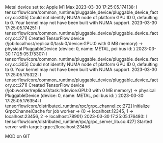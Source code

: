 Metal device set to: Apple M1 Max
2023-03-30 17:25:05.174138: I tensorflow/core/common_runtime/pluggable_device/pluggable_device_factory.cc:305] Could not identify NUMA node of platform GPU ID 0, defaulting to 0. Your kernel may not have been built with NUMA support.
2023-03-30 17:25:05.174251: I tensorflow/core/common_runtime/pluggable_device/pluggable_device_factory.cc:271] Created TensorFlow device (/job:localhost/replica:0/task:0/device:GPU:0 with 0 MB memory) -> physical PluggableDevice (device: 0, name: METAL, pci bus id: <undefined>)
2023-03-30 17:25:05.175307: I tensorflow/core/common_runtime/pluggable_device/pluggable_device_factory.cc:305] Could not identify NUMA node of platform GPU ID 0, defaulting to 0. Your kernel may not have been built with NUMA support.
2023-03-30 17:25:05.175322: I tensorflow/core/common_runtime/pluggable_device/pluggable_device_factory.cc:271] Created TensorFlow device (/job:worker/replica:0/task:1/device:GPU:0 with 0 MB memory) -> physical PluggableDevice (device: 0, name: METAL, pci bus id: <undefined>)
2023-03-30 17:25:05.176354: I tensorflow/core/distributed_runtime/rpc/grpc_channel.cc:272] Initialize GrpcChannelCache for job worker -> {0 -> localhost:12345, 1 -> localhost:23456, 2 -> localhost:78901}
2023-03-30 17:25:05.176480: I tensorflow/core/distributed_runtime/rpc/grpc_server_lib.cc:427] Started server with target: grpc://localhost:23456
  
  MOD on GIT
